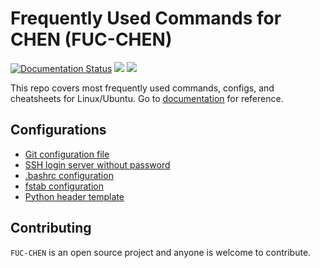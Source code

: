 # Frequently Used Commands for CHEN (FUC-CHEN)
[![Documentation Status](https://readthedocs.org/projects/fuc/badge/?version=latest)](https://fuc.readthedocs.io/en/latest/?badge=latest)
![](https://img.shields.io/github/license/PingjunChen/FUC.svg)
![](https://img.shields.io/github/stars/PingjunChen/FUC.svg)

This repo covers most frequently used commands, configs, and cheatsheets for Linux/Ubuntu. Go to  [documentation](https://fuc.readthedocs.io) for reference.

## Configurations
* [Git configuration file](config/git.config)
* [SSH login server without password](config/ssh_login_no_passwd.md)
* [.bashrc configuration](config/bashrc.config)
* [fstab configuration](config/fstab.config)
* [Python header template](config/python_head.py)

## Contributing
``FUC-CHEN`` is an open source project and anyone is welcome to contribute.